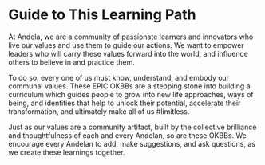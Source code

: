 # Guide to This Learning Path

At Andela, we are a community of passionate learners and innovators who live our values and use them to guide our actions. We want to empower leaders who will carry these values forward into the world, and influence others to believe in and practice them.

To do so, every one of us must know, understand, and embody our communal values. These EPIC OKBBs are a stepping stone into building a curriculum which guides people to grow into new life approaches, ways of being, and identities that help to unlock their potential, accelerate their transformation, and ultimately make all of us #limitless.

Just as our values are a community artifact, built by the collective brilliance and thoughtfulness of each and every Andelan, so are these OKBBs. We encourage every Andelan to add, make suggestions, and ask questions, as we create these learnings together.
